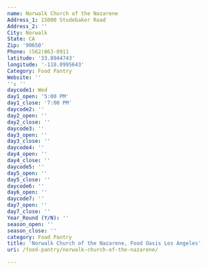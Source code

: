 ```yaml
---
name: Norwalk Church of the Nazarene
Address_1: 15000 Studebaker Road
Address_2: ''
City: Norwalk
State: CA
Zip: '90650'
Phone: (562)863-0911
latitude: '33.8944743'
longitude: '-118.0995643'
Category: Food Pantry
Website: ''
'': ''
daycode1: Wed
day1_open: '5:00 PM'
day1_close: '7:00 PM'
daycode2: ''
day2_open: ''
day2_close: ''
daycode3: ''
day3_open: ''
day3_close: ''
daycode4: ''
day4_open: ''
day4_close: ''
daycode5: ''
day5_open: ''
day5_close: ''
daycode6: ''
day6_open: ''
daycode7: ''
day7_open: ''
day7_close: ''
Year_Round (Y/N): ''
season_open: ''
season_close: ''
category: Food Pantry
title: 'Norwalk Church of the Nazarene, Food Oasis Los Angeles'
uri: /food-pantry/norwalk-church-of-the-nazarene/

---
```

